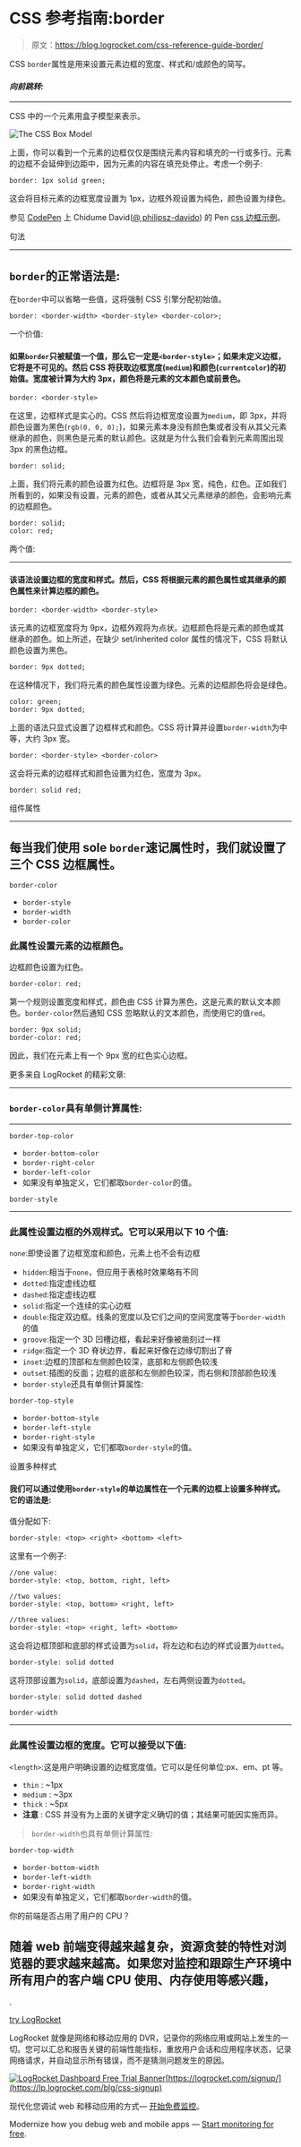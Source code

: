 # CSS 参考指南:border 

> 原文：<https://blog.logrocket.com/css-reference-guide-border/>

CSS `border`属性是用来设置元素边框的宽度、样式和/或颜色的简写。

#### *向前跳转:*

* * *

CSS 中的一个元素用盒子模型来表示。

![The CSS Box Model](img/0594cde5ddfed5511f03934f39f426ca.png)

上面，你可以看到一个元素的边框仅仅是围绕元素内容和填充的一行或多行。元素的边框不会延伸到边距中，因为元素的内容在填充处停止。考虑一个例子:

```
border: 1px solid green;
```

这会将目标元素的边框宽度设置为 1px，边框外观设置为纯色，颜色设置为绿色。

参见 [CodePen](https://codepen.io) 上 Chidume David([@ philipsz-davido](https://codepen.io/philipsz-davido))
的 Pen [css 边框示例](https://codepen.io/philipsz-davido/pen/zYqWmQJ)。

句法

* * *

## `border`的正常语法是:

在`border`中可以省略一些值，这将强制 CSS 引擎分配初始值。

```
border: <border-width> <border-style> <border-color>;
```

一个价值:

#### 如果`border`只被赋值一个值，那么它一定是`<border-style>`；如果未定义边框，它将是不可见的。然后 CSS 将获取边框宽度(`medium`)和颜色(`currentcolor`)的初始值。宽度被计算为大约 3px，颜色将是元素的文本颜色或前景色。

```
border: <border-style>
```

在这里，边框样式是实心的。CSS 然后将边框宽度设置为`medium`，即 3px，并将颜色设置为黑色(`rgb(0, 0, 0);`)，如果元素本身没有颜色集或者没有从其父元素继承的颜色，则黑色是元素的默认颜色。这就是为什么我们会看到元素周围出现 3px 的黑色边框。

```
border: solid;
```

上面，我们将元素的颜色设置为红色。边框将是 3px 宽，纯色，红色。正如我们所看到的，如果没有设置，元素的颜色，或者从其父元素继承的颜色，会影响元素的边框颜色。

```
border: solid;
color: red;
```

两个值:

* * *

#### 该语法设置边框的宽度和样式。然后，CSS 将根据元素的颜色属性或其继承的颜色属性来计算边框的颜色。

```
border: <border-width> <border-style>
```

该元素的边框宽度将为 9px，边框外观将为点状。边框颜色将是元素的颜色或其继承的颜色。如上所述，在缺少 set/inherited color 属性的情况下，CSS 将默认颜色设置为黑色。

```
border: 9px dotted;
```

在这种情况下，我们将元素的颜色属性设置为绿色。元素的边框颜色将会是绿色。

```
color: green;
border: 9px dotted;
```

上面的语法只显式设置了边框样式和颜色。CSS 将计算并设置`border-width`为中等，大约 3px 宽。

```
border: <border-style> <border-color>
```

这会将元素的边框样式和颜色设置为红色，宽度为 3px。

```
border: solid red;
```

组件属性

* * *

## 每当我们使用 sole `border`速记属性时，我们就设置了三个 CSS 边框属性。

`border-color`

*   `border-style`
*   `border-width`
*   `border-color`

### 此属性设置元素的边框颜色。

边框颜色设置为红色。

```
border-color: red;
```

第一个规则设置宽度和样式，颜色由 CSS 计算为黑色，这是元素的默认文本颜色。`border-color`然后通知 CSS 忽略默认的文本颜色，而使用它的值`red`。

```
border: 9px solid;
border-color: red;
```

因此，我们在元素上有一个 9px 宽的红色实心边框。

更多来自 LogRocket 的精彩文章:

* * *

### `border-color`具有单侧计算属性:

* * *

`border-top-color`

*   `border-bottom-color`
*   `border-right-color`
*   `border-left-color`
*   如果没有单独定义，它们都取`border-color`的值。

`border-style`

* * *

### 此属性设置边框的外观样式。它可以采用以下 10 个值:

`none`:即使设置了边框宽度和颜色，元素上也不会有边框

*   `hidden`:相当于`none`，但应用于表格时效果略有不同
*   `dotted`:指定虚线边框
*   `dashed`:指定虚线边框
*   `solid`:指定一个连续的实心边框
*   `double`:指定双边框。线条的宽度以及它们之间的空间宽度等于`border-width`的值
*   `groove`:指定一个 3D 凹槽边框，看起来好像被凿刻过一样
*   `ridge`:指定一个 3D 脊状边界，看起来好像在边缘切割出了脊
*   `inset`:边框的顶部和左侧颜色较深，底部和左侧颜色较浅
*   `outset`:插图的反面；边框的底部和左侧颜色较深，而右侧和顶部颜色较浅
*   `border-style`还具有单侧计算属性:

`border-top-style`

*   `border-bottom-style`
*   `border-left-style`
*   `border-right-style`
*   如果没有单独定义，它们都取`border-style`的值。

设置多种样式

#### 我们可以通过使用`border-style`的单边属性在一个元素的边框上设置多种样式。它的语法是:

值分配如下:

```
border-style: <top> <right> <bottom> <left>
```

这里有一个例子:

```
//one value:
border-style: <top, bottom, right, left>

//two values:
border-style: <top, bottom> <right, left>

//three values:
border-style: <top> <right, left> <bottom>
```

这会将边框顶部和底部的样式设置为`solid`，将左边和右边的样式设置为`dotted`。

```
border-style: solid dotted
```

这将顶部设置为`solid`，底部设置为`dashed`，左右两侧设置为`dotted`。

```
border-style: solid dotted dashed
```

`border-width`

* * *

### 此属性设置边框的宽度。它可以接受以下值:

`<length>`:这是用户明确设置的边框宽度值。它可以是任何单位:px、em、pt 等。

*   `thin` : ~1px
*   `medium` : ~3px
*   `thick` : ~5px
*   **注意** : CSS 并没有为上面的关键字定义确切的值；其结果可能因实施而异。

> `border-width`也具有单侧计算属性:

`border-top-width`

*   `border-bottom-width`
*   `border-left-width`
*   `border-right-width`
*   如果没有单独定义，它们都取`border-width`的值。

你的前端是否占用了用户的 CPU？

## 随着 web 前端变得越来越复杂，资源贪婪的特性对浏览器的要求越来越高。如果您对监控和跟踪生产环境中所有用户的客户端 CPU 使用、内存使用等感兴趣，

.

[try LogRocket](https://lp.logrocket.com/blg/css-signup)

LogRocket 就像是网络和移动应用的 DVR，记录你的网络应用或网站上发生的一切。您可以汇总和报告关键的前端性能指标，重放用户会话和应用程序状态，记录网络请求，并自动显示所有错误，而不是猜测问题发生的原因。

[![LogRocket Dashboard Free Trial Banner](img/dacb06c713aec161ffeaffae5bd048cd.png)](https://lp.logrocket.com/blg/css-signup)[https://logrocket.com/signup/](https://lp.logrocket.com/blg/css-signup)

现代化您调试 web 和移动应用的方式— [开始免费监控](https://lp.logrocket.com/blg/css-signup)。

Modernize how you debug web and mobile apps — [Start monitoring for free](https://lp.logrocket.com/blg/css-signup).